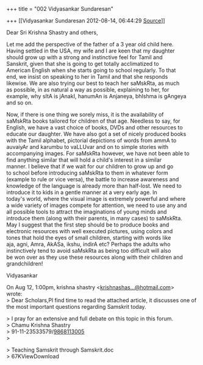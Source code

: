 +++
title = "002 Vidyasankar Sundaresan"

+++
[[Vidyasankar Sundaresan	2012-08-14, 06:44:29 [Source](https://groups.google.com/g/bvparishat/c/fYpvZCr0R9w)]]



Dear Sri Krishna Shastry and others,  
  
Let me add the perspective of the father of a 3 year old child here.  
Having settled in the USA, my wife and I are keen that my daughter  
should grow up with a strong and instinctive feel for Tamil and  
Sanskrit, given that she is going to get totally acclimatized to  
American English when she starts going to school regularly. To that  
end, we insist on speaking to her in Tamil and that she responds  
likewise. We are also trying our best to teach her saMskRta, as much  
as possible, in as natural a way as possible, explaining to her, for  
example, why sItA is jAnakI, hanumAn is Anjaneya, bhIshma is gAngeya  
and so on.  
  
Now, if there is one thing we sorely miss, it is the availability of  
saMskRta books tailored for children of that age. Needless to say, for  
English, we have a vast choice of books, DVDs and other resources to  
educate our daughter. We have also got a set of nicely produced books  
with the Tamil alphabet, pictorial depictions of words from ammA to  
auvaiyAr and karumbu to vaLLUvar and on to simple stories with  
accompanying images. For saMskRta however, we have not been able to  
find anything similar that will hold a child's interest in a similar  
manner. I believe that if we wait for our children to grow up and go  
to school before introducing saMskRta to them in whatever form  
(example to rule or vice versa), the battle to increase awareness and  
knowledge of the language is already more than half-lost. We need to  
introduce it to kids in a gentle manner at a very early age. In  
today's world, where the visual image is extremely powerful and where  
a wide variety of images compete for attention, we need to use any and  
all possible tools to attract the imaginations of young minds and  
introduce them (along with their parents, in many cases) to saMskRta.  
May I suggest that the first step should be to produce books and  
electronic resources with well executed pictures, using colors and  
tones that hold the eyes of small children, starting with words like  
aja, agni, Amra, AkASa, ikshu, indirA etc? Perhaps the adults who  
instinctively tend to avoid saMskRta as being too difficult will also  
be won over as they use these resources along with their children and  
grandchildren!  
  
Vidyasankar  
  
On Aug 12, 1:00pm, krishna shastry \<[krishnashas...@hotmail.com]()\>  
wrote:  
\> Dear Scholars,Pl find time to read the attached article, it discusses one of the most important questions regarding Samskrit today.  

\> I pray for an extensive and full debate on this topic in this forum.  
\> Chamu Krishna Shastry  
\> 91-11-23533579/[9868113005](tel:(986)%20811-3005)  
\>  

\> Teaching Samskrit through Samskrit.doc  
\> 67KViewDownload  

